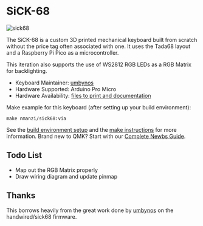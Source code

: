 # SiCK-68

![sick68](https://cdn.thingiverse.com/renders/f2/af/c2/ce/e6/11b1601df06621e69068389e4fb0d943_preview_featured.JPG)

The SiCK-68 is a custom 3D printed mechanical keyboard built from scratch without the price tag often 
associated with one. It uses the Tada68 layout and a Raspberry Pi Pico as a microcontroller.

This iteration also supports the use of WS2812 RGB LEDs as a RGB Matrix for backlighting.

* Keyboard Maintainer: [umbynos](https://github.com/umbynos)
* Hardware Supported: Arduino Pro Micro
* Hardware Availability: [files to print and documentation](https://www.thingiverse.com/thing:3478494)

Make example for this keyboard (after setting up your build environment):

    make nmanzi/sick68:via

See the [build environment setup](https://docs.qmk.fm/#/getting_started_build_tools) and the [make instructions](https://docs.qmk.fm/#/getting_started_make_guide) for more information. Brand new to QMK? Start with our [Complete Newbs Guide](https://docs.qmk.fm/#/newbs).

## Todo List
- Map out the RGB Matrix properly
- Draw wiring diagram and update pinmap

## Thanks
This borrows heavily from the great work done by [umbynos](https://github.com/umbynos) on the handwired/sick68 firmware.

